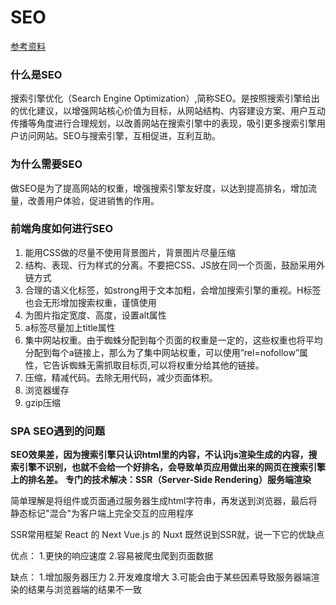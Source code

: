 # SEO
[参考资料](https://www.cnblogs.com/smile-xin/p/11637073.html)

### 什么是SEO

搜索引擎优化（Search Engine Optimization）,简称SEO。是按照搜索引擎给出的优化建议，以增强网站核心价值为目标，从网站结构、内容建设方案、用户互动传播等角度进行合理规划，以改善网站在搜索引擎中的表现，吸引更多搜索引擎用户访问网站。SEO与搜索引擎，互相促进，互利互助。 



### 为什么需要SEO
做SEO是为了提高网站的权重，增强搜索引擎友好度，以达到提高排名，增加流量，改善用户体验，促进销售的作用。


### 前端角度如何进行SEO

1. 能用CSS做的尽量不使用背景图片，背景图片尽量压缩
2. 结构、表现、行为样式的分离。不要把CSS、JS放在同一个页面，鼓励采用外链方式
3. 合理的语义化标签，如strong用于文本加粗，会增加搜索引擎的重视。H标签也会无形增加搜索权重，谨慎使用
4. 为图片指定宽度、高度，设置alt属性
5. a标签尽量加上title属性
6. 集中网站权重。由于蜘蛛分配到每个页面的权重是一定的，这些权重也将平均分配到每个a链接上，那么为了集中网站权重，可以使用”rel=nofollow”属性，它告诉蜘蛛无需抓取目标页,可以将权重分给其他的链接。
7. 压缩，精减代码。去除无用代码，减少页面体积。
8. 浏览器缓存
9. gzip压缩


### SPA SEO遇到的问题

**SEO效果差，因为搜索引擎只认识html里的内容，不认识js渲染生成的内容，搜索引擎不识别，也就不会给一个好排名，会导致单页应用做出来的网页在搜索引擎上的排名差。**
**专门的技术解决：SSR（Server-Side Rendering）服务端渲染**

简单理解是将组件或页面通过服务器生成html字符串，再发送到浏览器，最后将静态标记"混合"为客户端上完全交互的应用程序

SSR常用框架
React 的 Next
Vue.js 的 Nuxt
既然说到SSR就，说一下它的优缺点

优点：
1.更快的响应速度
2.容易被爬虫爬到页面数据

缺点：
1.增加服务器压力
2.开发难度增大
3.可能会由于某些因素导致服务器端渲染的结果与浏览器端的结果不一致

